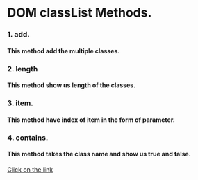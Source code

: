 # DOM classList Methods.
### 1. add.
#### This method add the multiple classes.
### 2. length
#### This method show us length of the classes.
### 3. item.
#### This method have index of item in the form of parameter.
### 4. contains.
#### This method takes the class name and show us true and false.
[Click on the link](../js/67.DOM%20classList.js)